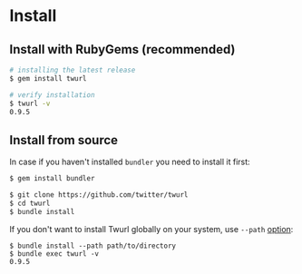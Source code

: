 # Install

## Install with RubyGems (recommended)

```sh
# installing the latest release
$ gem install twurl
```

```sh
# verify installation
$ twurl -v
0.9.5
```

## Install from source

In case if you haven't installed `bundler` you need to install it first:

```sh
$ gem install bundler
```

```sh
$ git clone https://github.com/twitter/twurl
$ cd twurl
$ bundle install
```

If you don't want to install Twurl globally on your system, use `--path` [option](https://bundler.io/v2.0/bundle_install.html):

```
$ bundle install --path path/to/directory
$ bundle exec twurl -v
0.9.5
```
